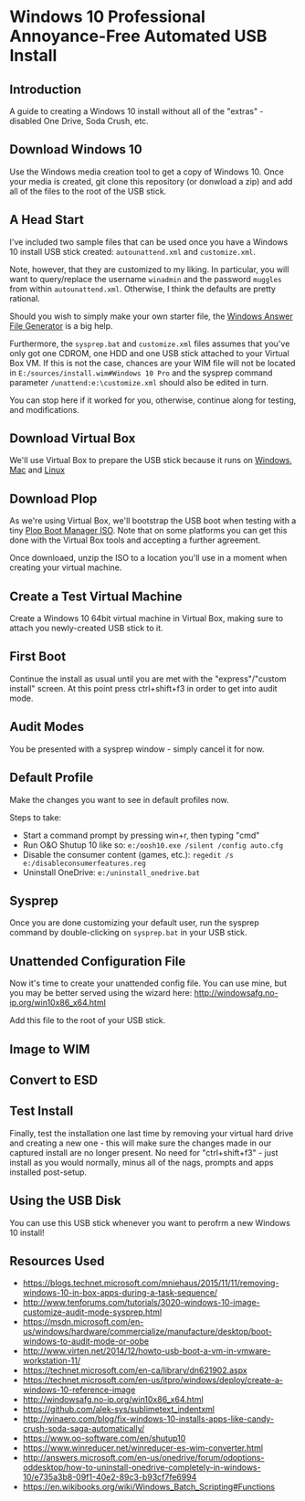 # Windows 10 Professional Annoyance-Free Automated USB Install

## Introduction
A guide to creating a Windows 10 install without all of the "extras" - disabled One Drive, Soda Crush, etc.

## Download Windows 10
Use the Windows media creation tool to get a copy of Windows 10. Once your media is created, git clone this repository (or donwload a zip) and add all of the files to the root of the USB stick. 

## A Head Start
I've included two sample files that can be used once you have a Windows 10 install USB stick created: `autounattend.xml` and `customize.xml`.

Note, however, that they are customized to my liking. In particular, you will want to query/replace the username `winadmin` and the password `muggles` from within `autounattend.xml`. Otherwise, I think the defaults are pretty rational. 

Should you wish to simply make your own starter file, the [Windows Answer File Generator](http://windowsafg.no-ip.org/win10x86_x64.html) is a big help. 

Furthermore, the `sysprep.bat` and `customize.xml` files assumes that you've only got one CDROM, one HDD and one USB stick attached to your Virtual Box VM. If this is not the case, chances are your WIM file will not be located in `E:/sources/install.wim#Windows 10 Pro` and the sysprep command parameter `/unattend:e:\customize.xml` should also be edited in turn. 

You can stop here if it worked for you, otherwise, continue along for testing, and modifications. 
## Download Virtual Box
We'll use Virtual Box to prepare the USB stick because it runs on [Windows](http://download.virtualbox.org/virtualbox/5.0.24/VirtualBox-5.0.24-108355-Win.exe), [Mac](http://download.virtualbox.org/virtualbox/5.0.24/VirtualBox-5.0.24-108355-OSX.dmg) and [Linux](https://www.virtualbox.org/wiki/Linux_Downloads)
## Download Plop
As we're using Virtual Box, we'll bootstrap the USB boot when testing with a tiny [Plop Boot Manager ISO](https://download.plop.at/files/bootmngr/plpbt-5.0.15.zip). Note that on some platforms you can get this done with the Virtual Box tools and accepting a further agreement. 

Once downloaed, unzip the ISO to a location you'll use in a moment when creating your virtual machine.
## Create a Test Virtual Machine
Create a Windows 10 64bit virtual machine in Virtual Box, making sure to attach you newly-created USB stick to it.
## First Boot
Continue the install as usual until you are met with the "express"/"custom install" screen. At this point press ctrl+shift+f3 in order to get into audit mode. 
## Audit Modes
You be presented with a sysprep window - simply cancel it for now. 
## Default Profile
Make the changes you want to see in default profiles now. 

Steps to take:
* Start a command prompt by pressing win+r, then typing "cmd"
* Run O&O Shutup 10 like so: `e:/oosh10.exe /silent /config auto.cfg`
* Disable the consumer content (games, etc.): `regedit /s e:/disableconsumerfeatures.reg`
* Uninstall OneDrive: `e:/uninstall_onedrive.bat`

## Sysprep
Once you are done customizing your default user, run the sysprep command by double-clicking on `sysprep.bat` in your USB stick. 
## Unattended Configuration File
Now it's time to create your unattended config file. You can use mine, but you may be better served using the wizard here: http://windowsafg.no-ip.org/win10x86_x64.html 

Add this file to the root of your USB stick. 
## Image to WIM
## Convert to ESD
## Test Install
Finally, test the installation one last time by removing your virtual hard drive and creating a new one - this will make sure the changes made in our captured install are no longer present. No need for "ctrl+shift+f3" - just install as you would normally, minus all of the nags, prompts and apps installed post-setup. 
## Using the USB Disk
You can use this USB stick whenever you want to perofrm a new Windows 10 install!

## Resources Used 

* https://blogs.technet.microsoft.com/mniehaus/2015/11/11/removing-windows-10-in-box-apps-during-a-task-sequence/
* http://www.tenforums.com/tutorials/3020-windows-10-image-customize-audit-mode-sysprep.html
* https://msdn.microsoft.com/en-us/windows/hardware/commercialize/manufacture/desktop/boot-windows-to-audit-mode-or-oobe
* http://www.virten.net/2014/12/howto-usb-boot-a-vm-in-vmware-workstation-11/
* https://technet.microsoft.com/en-ca/library/dn621902.aspx
* https://technet.microsoft.com/en-us/itpro/windows/deploy/create-a-windows-10-reference-image
* http://windowsafg.no-ip.org/win10x86_x64.html
* https://github.com/alek-sys/sublimetext_indentxml
* http://winaero.com/blog/fix-windows-10-installs-apps-like-candy-crush-soda-saga-automatically/
* https://www.oo-software.com/en/shutup10
* https://www.winreducer.net/winreducer-es-wim-converter.html
* http://answers.microsoft.com/en-us/onedrive/forum/odoptions-oddesktop/how-to-uninstall-onedrive-completely-in-windows-10/e735a3b8-09f1-40e2-89c3-b93cf7fe6994
* https://en.wikibooks.org/wiki/Windows_Batch_Scripting#Functions
